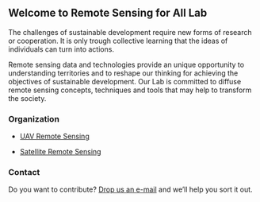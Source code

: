 ## Welcome to Remote Sensing for All Lab

The challenges of sustainable development require new forms of research or cooperation. It is only trough collective learning that the ideas of individuals can turn into actions.

Remote sensing data and technologies provide an unique opportunity to understanding territories and to reshape our thinking for achieving the objectives of sustainable development. Our Lab is committed to diffuse remote sensing concepts, techniques and tools that may help to transform the society.  

### Organization

- [UAV Remote Sensing](https://unal-geo.github.io/UAV4A)

- [Satellite Remote Sensing](https://unal-geo.github.io/satelliteRS)

### Contact

Do you want to contribute? [Drop us an e-mail](rs4all@zohomail.com) and we’ll help you sort it out.
